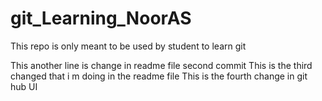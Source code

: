 # git_Learning_NoorAS

This repo is only meant to be used by student to learn git

This another line is change in readme file second commit
This is the third changed that i m doing in the readme file
This is the fourth change in git hub UI 

